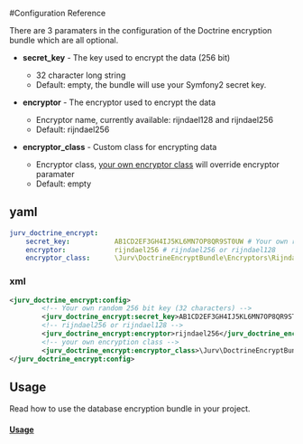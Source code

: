 #Configuration Reference

There are 3 paramaters in the configuration of the Doctrine encryption bundle which are all optional.

* **secret_key** - The key used to encrypt the data (256 bit)
    * 32 character long string
    * Default: empty, the bundle will use your Symfony2 secret key.

* **encryptor** - The encryptor used to encrypt the data
    * Encryptor name, currently available: rijndael128 and rijndael256
    * Default: rijndael256

* **encryptor_class** - Custom class for encrypting data
    * Encryptor class, [your own encryptor class](https://github.com/jurv/DoctrineEncryptBundle/blob/master/Resources/doc/custom_encryptor.md) will override encryptor paramater
    * Default: empty
    
## yaml

``` yaml
jurv_doctrine_encrypt:
    secret_key:           AB1CD2EF3GH4IJ5KL6MN7OP8QR9ST0UW # Your own random 256 bit key (32 characters)
    encryptor:            rijndael256 # rijndael256 or rijndael128
    encryptor_class:      \Jurv\DoctrineEncryptBundle\Encryptors\Rijndael256Encryptor # your own encryption class
```

### xml

``` xml 
<jurv_doctrine_encrypt:config>
        <!-- Your own random 256 bit key (32 characters) -->
        <jurv_doctrine_encrypt:secret_key>AB1CD2EF3GH4IJ5KL6MN7OP8QR9ST0UW</jurv_doctrine_encrypt:secret_key>
        <!-- rijndael256 or rijndael128 -->
        <jurv_doctrine_encrypt:encryptor>rijndael256</jurv_doctrine_encrypt:encryptor>
        <!-- your own encryption class -->
        <jurv_doctrine_encrypt:encryptor_class>\Jurv\DoctrineEncryptBundle\Encryptors\Rijndael256Encryptor</jurv_doctrine_encrypt:encryptor_class>
</jurv_doctrine_encrypt:config>
```

## Usage

Read how to use the database encryption bundle in your project.

#### [Usage](https://github.com/jurv/DoctrineEncryptBundle/blob/master/Resources/doc/usage.md)